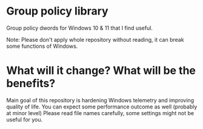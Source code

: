 # Group policy library

Group policy dwords for Windows 10 & 11 that I find useful.

Note: Please don't apply whole repository without reading, it can break some functions of Windows.

# What will it change? What will be the benefits?

Main goal of this repository is hardening Windows telemetry and improving quality of life. You can expect some performance outcome as well (probably at minor level) 
Please read file names carefully, some settings might not be useful for you.

